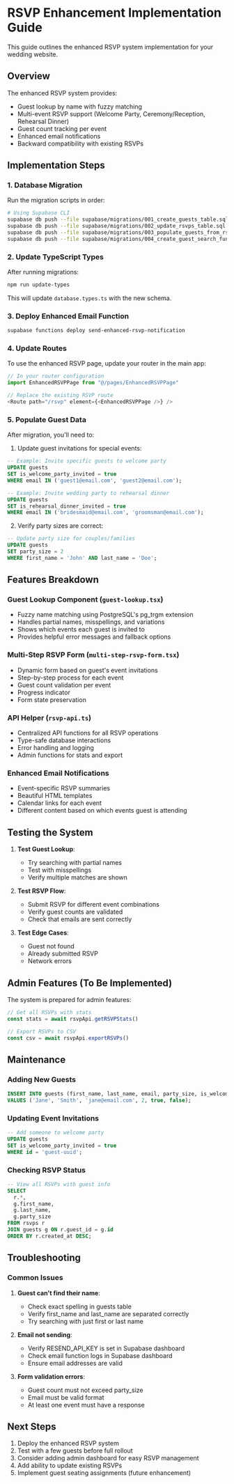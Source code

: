 # RSVP Enhancement Implementation Guide

This guide outlines the enhanced RSVP system implementation for your wedding website.

## Overview

The enhanced RSVP system provides:
- Guest lookup by name with fuzzy matching
- Multi-event RSVP support (Welcome Party, Ceremony/Reception, Rehearsal Dinner)
- Guest count tracking per event
- Enhanced email notifications
- Backward compatibility with existing RSVPs

## Implementation Steps

### 1. Database Migration

Run the migration scripts in order:

```bash
# Using Supabase CLI
supabase db push --file supabase/migrations/001_create_guests_table.sql
supabase db push --file supabase/migrations/002_update_rsvps_table.sql
supabase db push --file supabase/migrations/003_populate_guests_from_rsvps.sql
supabase db push --file supabase/migrations/004_create_guest_search_function.sql
```

### 2. Update TypeScript Types

After running migrations:

```bash
npm run update-types
```

This will update `database.types.ts` with the new schema.

### 3. Deploy Enhanced Email Function

```bash
supabase functions deploy send-enhanced-rsvp-notification
```

### 4. Update Routes

To use the enhanced RSVP page, update your router in the main app:

```typescript
// In your router configuration
import EnhancedRSVPPage from "@/pages/EnhancedRSVPPage"

// Replace the existing RSVP route
<Route path="/rsvp" element={<EnhancedRSVPPage />} />
```

### 5. Populate Guest Data

After migration, you'll need to:

1. Update guest invitations for special events:
```sql
-- Example: Invite specific guests to welcome party
UPDATE guests 
SET is_welcome_party_invited = true 
WHERE email IN ('guest1@email.com', 'guest2@email.com');

-- Example: Invite wedding party to rehearsal dinner
UPDATE guests 
SET is_rehearsal_dinner_invited = true 
WHERE email IN ('bridesmaid@email.com', 'groomsman@email.com');
```

2. Verify party sizes are correct:
```sql
-- Update party size for couples/families
UPDATE guests 
SET party_size = 2 
WHERE first_name = 'John' AND last_name = 'Doe';
```

## Features Breakdown

### Guest Lookup Component (`guest-lookup.tsx`)
- Fuzzy name matching using PostgreSQL's pg_trgm extension
- Handles partial names, misspellings, and variations
- Shows which events each guest is invited to
- Provides helpful error messages and fallback options

### Multi-Step RSVP Form (`multi-step-rsvp-form.tsx`)
- Dynamic form based on guest's event invitations
- Step-by-step process for each event
- Guest count validation per event
- Progress indicator
- Form state preservation

### API Helper (`rsvp-api.ts`)
- Centralized API functions for all RSVP operations
- Type-safe database interactions
- Error handling and logging
- Admin functions for stats and export

### Enhanced Email Notifications
- Event-specific RSVP summaries
- Beautiful HTML templates
- Calendar links for each event
- Different content based on which events guest is attending

## Testing the System

1. **Test Guest Lookup**:
   - Try searching with partial names
   - Test with misspellings
   - Verify multiple matches are shown

2. **Test RSVP Flow**:
   - Submit RSVP for different event combinations
   - Verify guest counts are validated
   - Check that emails are sent correctly

3. **Test Edge Cases**:
   - Guest not found
   - Already submitted RSVP
   - Network errors

## Admin Features (To Be Implemented)

The system is prepared for admin features:

```typescript
// Get all RSVPs with stats
const stats = await rsvpApi.getRSVPStats()

// Export RSVPs to CSV
const csv = await rsvpApi.exportRSVPs()
```

## Maintenance

### Adding New Guests

```sql
INSERT INTO guests (first_name, last_name, email, party_size, is_welcome_party_invited, is_rehearsal_dinner_invited)
VALUES ('Jane', 'Smith', 'jane@email.com', 2, true, false);
```

### Updating Event Invitations

```sql
-- Add someone to welcome party
UPDATE guests 
SET is_welcome_party_invited = true 
WHERE id = 'guest-uuid';
```

### Checking RSVP Status

```sql
-- View all RSVPs with guest info
SELECT 
  r.*,
  g.first_name,
  g.last_name,
  g.party_size
FROM rsvps r
JOIN guests g ON r.guest_id = g.id
ORDER BY r.created_at DESC;
```

## Troubleshooting

### Common Issues

1. **Guest can't find their name**:
   - Check exact spelling in guests table
   - Verify first_name and last_name are separated correctly
   - Try searching with just first or last name

2. **Email not sending**:
   - Verify RESEND_API_KEY is set in Supabase dashboard
   - Check email function logs in Supabase dashboard
   - Ensure email addresses are valid

3. **Form validation errors**:
   - Guest count must not exceed party_size
   - Email must be valid format
   - At least one event must have a response

## Next Steps

1. Deploy the enhanced RSVP system
2. Test with a few guests before full rollout
3. Consider adding admin dashboard for easy RSVP management
4. Add ability to update existing RSVPs
5. Implement guest seating assignments (future enhancement)